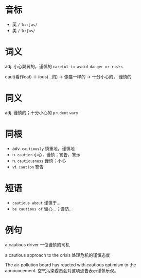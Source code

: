 # 音标

- 英 `/'kɔːʃəs/`
- 美 `/'kɔʃəs/`

# 词义

adj. 小心翼翼的，谨慎的
`careful to avoid danger or risks`



caut(看作cat) ＋ ious(…的) → 像猫一样的 → 十分小心的， 谨慎的

# 同义

adj. 谨慎的；十分小心的
`prudent` `wary`

# 同根

- adv. `cautiously` 慎重地，谨慎地
- n. `caution` 小心，谨慎；警告，警示
- n. `cautiousness` 谨慎；小心
- vt. `caution` 警告

# 短语

- `cautious about` 谨慎于…
- `be cautious of` 留心…；谨防…

# 例句

a cautious driver
一位谨慎的司机

a cautious approach to the crisis
处理危机的谨慎态度

The air-pollution board has reacted with cautious optimism to the announcement.
空气污染委员会对这项通告表示谨慎乐观。


